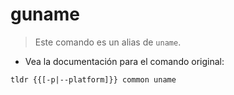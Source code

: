 # guname

> Este comando es un alias de `uname`.

- Vea la documentación para el comando original:

`tldr {{[-p|--platform]}} common uname`
